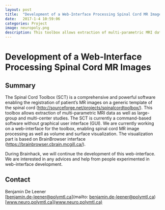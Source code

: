 ```yaml
---
layout: post
title:  "Development of a Web-Interface Processing Spinal Cord MR Images"
date:   2017-1-4 10:59:06
categories: Project
image: neuropoly.png
description: This toolbox allows extraction of multi-parametric MRI data as well as large-group and multi-center studies.
---
```

# Development of a Web-Interface Processing Spinal Cord MR Images

## Summary
The Spinal Cord Toolbox (SCT) is a comprehensive and powerful software enabling the registration of patient’s MR images on a generic template of the spinal cord (http://sourceforge.net/projects/spinalcordtoolbox/). This toolbox allows extraction of multi-parametric MRI data as well as large-group and multi-center studies. The SCT is currently a command-based software without graphical user interface (GUI). We are currently working on a web-interface for the toolbox, enabling spinal cord MR image processing as well as volume and surface visualization. The visualization part is based on BrainBrowser interface (https://brainbrowser.cbrain.mcgill.ca/).

During Brainhack, we will continue the development of this web-interface. We are interested in any advices and help from people experimented in web-interface development.

## Contact  
Benjamin De Leener  
[benjamin.de-leener@polymtl.ca](mailto: benjamin.de-leener@polymtl.ca)  
[www.neuro.polymtl.ca](www.neuro.polymtl.ca)  
